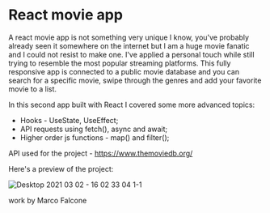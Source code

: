 # React movie app

A react movie app is not something very unique I know, you've probably already seen it somewhere on the internet but I am a huge movie fanatic and I could not resist to make one. I've applied a personal touch while still trying to resemble the most popular streaming platforms. This fully responsive app is connected to a public movie database and you can search for a specific movie, swipe through the genres and add your favorite movie to a list.

In this second app built with React I covered some more advanced topics:
 - Hooks - UseState, UseEffect;
 - API requests using fetch(), async and await;
 - Higher order js functions - map() and filter();

API used for the project - https://www.themoviedb.org/

Here's a preview of the project:

![Desktop 2021 03 02 - 16 02 33 04 1-1](https://user-images.githubusercontent.com/61291681/109669376-50fa4800-7b72-11eb-8596-dee4f1043edf.gif)


work by Marco Falcone

